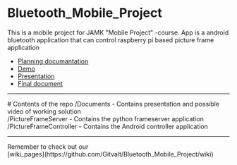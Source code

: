 # Bluetooth_Mobile_Project
This is a mobile project for JAMK "Mobile Project" -course. App is a android bluetooth application that can control raspberry pi based picture frame application<br>

* [Planning documantation](https://github.com/Gitvalt/Bluetooth_Mobile_Project/blob/master/Documents/suunnitelma.pdf)
* [Demo](http://student.labranet.jamk.fi/~K2470/mobile.mp4)<br>
* [Presentation](https://github.com/Gitvalt/Bluetooth_Mobile_Project/blob/master/Documents/Valokuvakehys_seminaari.pdf)
* [Final document](https://github.com/Gitvalt/Bluetooth_Mobile_Project/blob/master/Documents/Bluetooth_Valokuvakehys_Loppuraportti.pdf)

<hr>
# Contents of the repo
/Documents - Contains presentation and possible video of working solution<br>
/PictureFrameServer - Contains the python frameserver application<br>
/PictureFrameController - Contains the Android controller application<br>

<hr>
Remember to check out our <br>
[wiki_pages](https://github.com/Gitvalt/Bluetooth_Mobile_Project/wiki)
